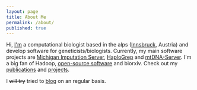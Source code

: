 ```yaml
---
layout: page
title: About Me
permalink: /about/
published: true
---
```


Hi,
[I'm](http://seppinho.github.io/images/seb.jpg) a computational biologist based in the alps ([Innsbruck](https://www.innsbruck.info/en/), Austria) and develop software for geneticists/biologists. 
Currently, my main software projects are [Michigan Imputation Server](https://imputationserver.sph.umich.edu), [HaploGrep](http://haplogrep.uibk.ac.at/) and [mtDNA-Server](https://mtdna-server.uibk.ac.at). I'm a big fan of Hadoop, [open-source software](https://github.com/seppinho) and biorxiv. Check out my [publications](https://scholar.google.at/citations?user=xx6B8OUAAAAJ&hl=de) and [projects](http://seppinho.github.io/projects).

I ~~will try~~ tried to [blog](http://seppinho.github.io/) on an regular basis.
